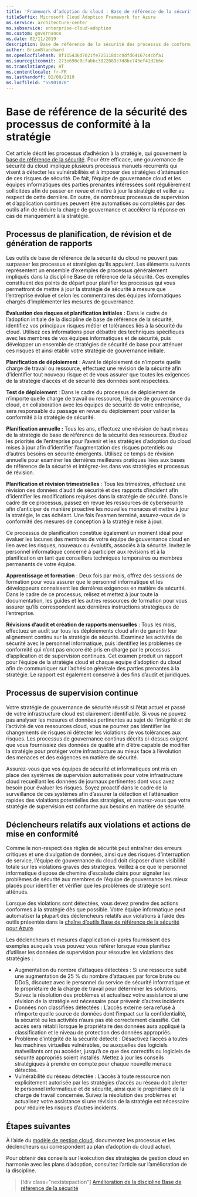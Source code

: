 ```yaml
---
title: 'Framework d’adoption du cloud : Base de référence de la sécurité des processus de conformité à la stratégie'
titleSuffix: Microsoft Cloud Adoption Framework for Azure
ms.service: architecture-center
ms.subservice: enterprise-cloud-adoption
ms.custom: governance
ms.date: 02/11/2019
description: Base de référence de la sécurité des processus de conformité à la stratégie
author: BrianBlanchard
ms.openlocfilehash: 8f115436d7021fe725118dcc0dfd64167c4cbfa1
ms.sourcegitcommit: 273e690c0cfabbc3822089c7d8bc743ef41d2b6e
ms.translationtype: HT
ms.contentlocale: fr-FR
ms.lasthandoff: 02/08/2019
ms.locfileid: "55901078"
---
```

# <a name="security-baseline-policy-compliance-processes"></a>Base de référence de la sécurité des processus de conformité à la stratégie

Cet article décrit les processus d’adhésion à la stratégie, qui gouvernent la [base de référence de la sécurité](./overview.md). Pour être efficace, une gouvernance de sécurité du cloud implique plusieurs processus manuels récurrents qui visent à détecter les vulnérabilités et à imposer des stratégies d’atténuation de ces risques de sécurité. De fait, l’équipe de gouvernance cloud et les équipes informatiques des parties prenantes intéressées sont régulièrement sollicitées afin de passer en revue et mettre à jour la stratégie et veiller au respect de cette dernière. En outre, de nombreux processus de supervision et d’application continues peuvent être automatisés ou complétés par des outils afin de réduire la charge de gouvernance et accélérer la réponse en cas de manquement à la stratégie.

## <a name="planning-review-and-reporting-processes"></a>Processus de planification, de révision et de génération de rapports

Les outils de base de référence de la sécurité du cloud ne peuvent pas surpasser les processus et stratégies qu’ils appuient. Les éléments suivants représentent un ensemble d’exemples de processus généralement impliqués dans la discipline Base de référence de la sécurité. Ces exemples constituent des points de départ pour planifier les processus qui vous permettront de mettre à jour la stratégie de sécurité à mesure que l’entreprise évolue et selon les commentaires des équipes informatiques chargés d’implémenter les mesures de gouvernance.

**Évaluation des risques et planification initiales** : Dans le cadre de l’adoption initiale de la discipline de base de référence de la sécurité, identifiez vos principaux risques métier et tolérances liés à la sécurité du cloud. Utilisez ces informations pour débattre des techniques spécifiques avec les membres de vos équipes informatiques et de sécurité, puis développer un ensemble de stratégies de sécurité de base pour atténuer ces risques et ainsi établir votre stratégie de gouvernance initiale.

**Planification de déploiement** : Avant le déploiement de n’importe quelle charge de travail ou ressource, effectuez une révision de la sécurité afin d’identifier tout nouveau risque et de vous assurer que toutes les exigences de la stratégie d’accès et de sécurité des données sont respectées.

**Test de déploiement** : Dans le cadre du processus de déploiement de n’importe quelle charge de travail ou ressource, l’équipe de gouvernance du cloud, en collaboration avec les équipes de sécurité de votre entreprise, sera responsable du passage en revue du déploiement pour valider la conformité à la stratégie de sécurité.

**Planification annuelle :** Tous les ans, effectuez une révision de haut niveau de la stratégie de base de référence de la sécurité des ressources. Étudiez les priorités de l’entreprise pour l’avenir et les stratégies d’adoption du cloud mises à jour afin d’identifier l’augmentation des risques potentiels ou d’autres besoins en sécurité émergents. Utilisez ce temps de révision annuelle pour examiner les dernières meilleures pratiques liées aux bases de référence de la sécurité et intégrez-les dans vos stratégies et processus de révision.

**Planification et révision trimestrielles** : Tous les trimestres, effectuez une révision des données d’audit de sécurité et des rapports d’incident afin d’identifier les modifications requises dans la stratégie de sécurité. Dans le cadre de ce processus, passez en revue les ressources de cybersécurité afin d’anticiper de manière proactive les nouvelles menaces et mettre à jour la stratégie, le cas échéant. Une fois l’examen terminé, assurez-vous de la conformité des mesures de conception à la stratégie mise à jour.

Ce processus de planification constitue également un moment idéal pour évaluer les lacunes des membres de votre équipe de gouvernance cloud en lien avec les risques, nouveaux ou évolutifs, associés à la sécurité. Invitez le personnel informatique concerné à participer aux révisions et à la planification en tant que conseillers techniques temporaires ou membres permanents de votre équipe.

**Apprentissage et formation** : Deux fois par mois, offrez des sessions de formation pour vous assurer que le personnel informatique et les développeurs connaissent les dernières exigences en matière de sécurité. Dans le cadre de ce processus, relisez et mettez à jour toute la documentation, les guides et les autres ressources de formation pour vous assurer qu’ils correspondent aux dernières instructions stratégiques de l’entreprise.

**Révisions d’audit et création de rapports mensuelles** : Tous les mois, effectuez un audit sur tous les déploiements cloud afin de garantir leur alignement continu sur la stratégie de sécurité. Examinez les activités de sécurité avec le personnel informatique, puis identifiez les problèmes de conformité qui n’ont pas encore été pris en charge par le processus d’application et de supervision continues. Cet examen produit un rapport pour l’équipe de la stratégie cloud et chaque équipe d’adoption du cloud afin de communiquer sur l’adhésion générale des parties prenantes à la stratégie. Le rapport est également conservé à des fins d’audit et juridiques.

## <a name="ongoing-monitoring-processes"></a>Processus de supervision continue

Votre stratégie de gouvernance de sécurité réussit si l’état actuel et passé de votre infrastructure cloud est clairement identifiable. Si vous ne pouvez pas analyser les mesures et données pertinentes au sujet de l’intégrité et de l’activité de vos ressources cloud, vous ne pourrez pas identifier les changements de risques ni détecter les violations de vos tolérances aux risques. Les processus de gouvernance continus décrits ci-dessus exigent que vous fournissiez des données de qualité afin d’être capable de modifier la stratégie pour protéger votre infrastructure au mieux face à l’évolution des menaces et des exigences en matière de sécurité.

Assurez-vous que vos équipes de sécurité et informatiques ont mis en place des systèmes de supervision automatisés pour votre infrastructure cloud recueillant les données de journaux pertinentes dont vous avez besoin pour évaluer les risques. Soyez proactif dans le cadre de la surveillance de ces systèmes afin d’assurer la détection et l’atténuation rapides des violations potentielles des stratégies, et assurez-vous que votre stratégie de supervision est conforme aux besoins en matière de sécurité.

## <a name="violation-triggers-and-enforcement-actions"></a>Déclencheurs relatifs aux violations et actions de mise en conformité

Comme le non-respect des règles de sécurité peut entraîner des erreurs critiques et une divulgation de données, ainsi que des risques d’interruption de service, l’équipe de gouvernance du cloud doit disposer d’une visibilité totale sur les violations graves des stratégies. Veillez à ce que le personnel informatique dispose de chemins d’escalade clairs pour signaler les problèmes de sécurité aux membres de l’équipe de gouvernance les mieux placés pour identifier et vérifier que les problèmes de stratégie sont atténués.  

Lorsque des violations sont détectées, vous devez prendre des actions conformes à la stratégie dès que possible. Votre équipe informatique peut automatiser la plupart des déclencheurs relatifs aux violations à l’aide des outils présentés dans la [chaîne d’outils Base de référence de la sécurité pour Azure](toolchain.md).

Les déclencheurs et mesures d’application ci-après fournissent des exemples auxquels vous pouvez vous référer lorsque vous planifiez d’utiliser les données de supervision pour résoudre les violations des stratégies :

- Augmentation du nombre d’attaques détectées : Si une ressource subit une augmentation de 25 % du nombre d’attaques par force brute ou DDoS, discutez avec le personnel du service de sécurité informatique et le propriétaire de la charge de travail pour déterminer les solutions. Suivez la résolution des problèmes et actualisez votre assistance si une révision de la stratégie est nécessaire pour prévenir d’autres incidents.
- Données non classifiées détectées : L’accès externe sera refusé à n’importe quelle source de données dont l’impact sur la confidentialité, la sécurité ou les activités n’aura pas été correctement classifié. Cet accès sera rétabli lorsque le propriétaire des données aura appliqué la classification et le niveau de protection des données appropriés.
- Problème d’intégrité de la sécurité détecté : Désactivez l’accès à toutes les machines virtuelles vulnérables, ou auxquelles des logiciels malveillants ont pu accéder, jusqu’à ce que des correctifs ou logiciels de sécurité appropriés soient installés. Mettez à jour les conseils stratégiques à prendre en compte pour chaque nouvelle menace détectée.
- Vulnérabilité du réseau détectée : L’accès à toute ressource non explicitement autorisée par les stratégies d’accès au réseau doit alerter le personnel informatique et de sécurité, ainsi que le propriétaire de la charge de travail concernée. Suivez la résolution des problèmes et actualisez votre assistance si une révision de la stratégie est nécessaire pour réduire les risques d’autres incidents.

## <a name="next-steps"></a>Étapes suivantes

À l’aide du [modèle de gestion cloud](./template.md), documentez les processus et les déclencheurs qui correspondent au plan d’adoption du cloud actuel.

Pour obtenir des conseils sur l’exécution des stratégies de gestion cloud en harmonie avec les plans d’adoption, consultez l’article sur l’amélioration de la discipline.

> [!div class="nextstepaction"]
> [Amélioration de la discipline Base de référence de la sécurité](./discipline-improvement.md)
